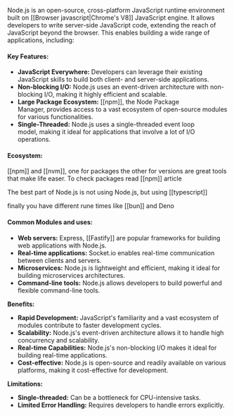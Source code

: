 Node.js is an open-source, cross-platform JavaScript runtime environment built on [[Browser javascript|Chrome's V8]] JavaScript engine. It allows developers to write server-side JavaScript code, extending the reach of JavaScript beyond the browser. This enables building a wide range of applications, including:


#### **Key Features:**

- **JavaScript Everywhere:** Developers can leverage their existing JavaScript skills to build both client- and server-side applications.
- **Non-blocking I/O:** Node.js uses an event-driven architecture with non-blocking I/O, making it highly efficient and scalable.
- **Large Package Ecosystem:** [[npm]], the Node Package Manager, provides access to a vast ecosystem of open-source modules for various functionalities.
- **Single-Threaded:** Node.js uses a single-threaded event loop model, making it ideal for applications that involve a lot of I/O operations.

#### Ecosystem:
[[npm]] and [[nvm]], one for packages the other for versions are great tools that make life easer. To check packages read [[npm]] article

The best part of Node.js is not using Node.js, but using [[typescript]]

finally you have different rune times like [[bun]] and Deno

#### **Common Modules and uses:**

- **Web servers:** Express, [[Fastify]] are popular frameworks for building web applications with Node.js.
- **Real-time applications:** Socket.io enables real-time communication between clients and servers.
- **Microservices:** Node.js is lightweight and efficient, making it ideal for building microservices architectures.
- **Command-line tools:** Node.js allows developers to build powerful and flexible command-line tools.

**Benefits:**

- **Rapid Development:** JavaScript's familiarity and a vast ecosystem of modules contribute to faster development cycles.
- **Scalability:** Node.js's event-driven architecture allows it to handle high concurrency and scalability.
- **Real-time Capabilities:** Node.js's non-blocking I/O makes it ideal for building real-time applications.
- **Cost-effective:** Node.js is open-source and readily available on various platforms, making it cost-effective for development.

**Limitations:**

- **Single-threaded:** Can be a bottleneck for CPU-intensive tasks.
- **Limited Error Handling:** Requires developers to handle errors explicitly.